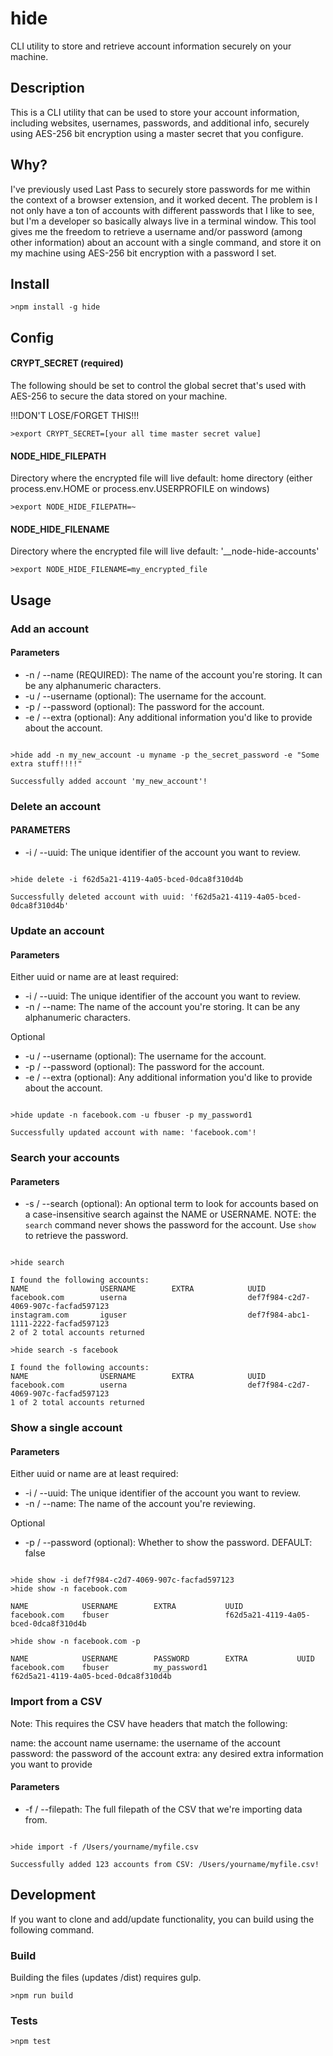 # hide

CLI utility to store and retrieve account information securely on your machine.

## Description

This is a CLI utility that can be used to store your account information,
including websites, usernames, passwords, and additional info, securely using
AES-256 bit encryption using a master secret that you configure.

## Why?

I've previously used Last Pass to securely store passwords for me within the
context of a browser extension, and it worked decent. The problem is I not only
have a ton of accounts with different passwords that I like to see,
but I'm a developer so basically always live in a terminal window.
This tool gives me the freedom to retrieve a username and/or password (among other information)
about an account with a single command, and store it on my machine using AES-256
bit encryption with a password I set.

## Install

```
>npm install -g hide
```

## Config

#### CRYPT_SECRET (required)
The following should be set to control the global
secret that's used with AES-256 to secure the data stored on your machine.

!!!DON'T LOSE/FORGET THIS!!!

```
>export CRYPT_SECRET=[your all time master secret value]
```

#### NODE_HIDE_FILEPATH
Directory where the encrypted file will live
default: home directory (either process.env.HOME or process.env.USERPROFILE on windows)

```
>export NODE_HIDE_FILEPATH=~
```

#### NODE_HIDE_FILENAME
Directory where the encrypted file will live
default: '\_\_node-hide-accounts'

```
>export NODE_HIDE_FILENAME=my_encrypted_file
```

## Usage

### Add an account

#### Parameters

- -n / --name (REQUIRED): The name of the account you're storing. It can be any alphanumeric characters.
- -u / --username (optional): The username for the account.
- -p / --password (optional): The password for the account.
- -e / --extra (optional): Any additional information you'd like to provide about the account.

```

>hide add -n my_new_account -u myname -p the_secret_password -e "Some extra stuff!!!!"

Successfully added account 'my_new_account'!

```

### Delete an account

#### PARAMETERS
- -i / --uuid: The unique identifier of the account you want to review.

```

>hide delete -i f62d5a21-4119-4a05-bced-0dca8f310d4b

Successfully deleted account with uuid: 'f62d5a21-4119-4a05-bced-0dca8f310d4b'

```

### Update an account

#### Parameters
Either uuid or name are at least required:
- -i / --uuid: The unique identifier of the account you want to review.
- -n / --name: The name of the account you're storing. It can be any alphanumeric characters.

Optional
- -u / --username (optional): The username for the account.
- -p / --password (optional): The password for the account.
- -e / --extra (optional): Any additional information you'd like to provide about the account.

```

>hide update -n facebook.com -u fbuser -p my_password1

Successfully updated account with name: 'facebook.com'!

```

### Search your accounts

#### Parameters

- -s / --search (optional): An optional term to look for accounts based on
a case-insensitive search against the NAME or USERNAME.
NOTE: the `search` command never shows the password for the account. Use `show` to retrieve the password.

```

>hide search

I found the following accounts:
NAME                USERNAME        EXTRA            UUID                                
facebook.com        userna                           def7f984-c2d7-4069-907c-facfad597123
instagram.com       iguser                           def7f984-abc1-1111-2222-facfad597123
2 of 2 total accounts returned

>hide search -s facebook

I found the following accounts:
NAME                USERNAME        EXTRA            UUID                                
facebook.com        userna                           def7f984-c2d7-4069-907c-facfad597123
1 of 2 total accounts returned

```

### Show a single account

#### Parameters
Either uuid or name are at least required:
- -i / --uuid: The unique identifier of the account you want to review.
- -n / --name: The name of the account you're reviewing.

Optional
- -p / --password (optional): Whether to show the password. DEFAULT: false

```

>hide show -i def7f984-c2d7-4069-907c-facfad597123
>hide show -n facebook.com

NAME            USERNAME        EXTRA           UUID                                
facebook.com    fbuser                          f62d5a21-4119-4a05-bced-0dca8f310d4b

>hide show -n facebook.com -p

NAME            USERNAME        PASSWORD        EXTRA           UUID                                
facebook.com    fbuser          my_password1                    f62d5a21-4119-4a05-bced-0dca8f310d4b

```

### Import from a CSV

Note: This requires the CSV have headers that match the following:

name: the account name
username: the username of the account
password: the password of the account
extra: any desired extra information you want to provide

#### Parameters
- -f / --filepath: The full filepath of the CSV that we're importing data from.

```

>hide import -f /Users/yourname/myfile.csv

Successfully added 123 accounts from CSV: /Users/yourname/myfile.csv!

```

## Development

If you want to clone and add/update functionality, you can build
using the following command.

### Build

Building the files (updates /dist) requires gulp.

```
>npm run build
```

### Tests

```
>npm test
```
